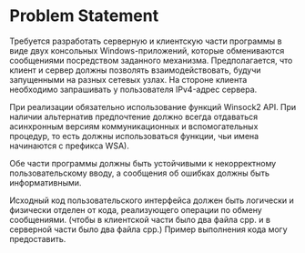 # Problem Statement

Требуется разработать серверную и клиентскую части программы в виде двух консольных Windows-приложений, которые обмениваются сообщениями посредством заданного механизма. 
Предполагается, что клиент и сервер должны позволять взаимодействовать, будучи запущенными на разных сетевых узлах. На стороне клиента необходимо запрашивать у пользователя IPv4-адрес сервера.

При реализации обязательно использование функций Winsock2 API. 
При наличии альтернатив предпочтение должно всегда отдаваться асинхронным версиям коммуникационных и вспомогательных процедур, то есть должны использоваться функции, чьи имена начинаются с префикса WSA).

Обе части программы должны быть устойчивыми к некорректному пользовательскому вводу, а сообщения об ошибках должны быть информативными.

Исходный код пользовательского интерфейса должен быть логически и физически отделен от кода, реализующего операции по обмену сообщениями.
(чтобы в клиентской части было два файла срр. и в серверной части было два файла срр.) Пример выполнения кода могу предоставить.

